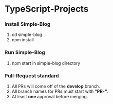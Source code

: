 # TypeScript-Projects

### Install Simple-Blog
1. cd simple-blog
2. npm install

### Run Simple-Blog
1. npm start in simple-blog directory

### Pull-Request standard
1. All PRs will come off of the __develop__ branch.
2. All branch names for PRs must start with __"PR-"__.
3. At least __one__ approval before merging.
